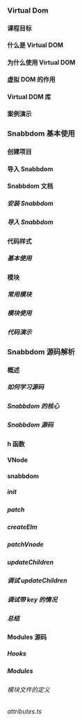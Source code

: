 ### Virtual Dom
#### 课程目标
#### 什么是 Virtual DOM
#### 为什么使用 Virtual DOM
#### 虚拟 DOM 的作用
#### Virtual DOM 库
#### 案例演示

### Snabbdom 基本使用
#### 创建项目
#### 导入 Snabbdom
#### Snabbdom 文档
##### 安装 Snabbdom 
##### 导入 Snabbdom 
#### 代码样式
##### 基本使用
#### 模块
##### 常用模块
##### 模块使用
##### 代码演示

### Snabbdom 源码解析
#### 概述
##### 如何学习源码
##### Snabbdom 的核心
##### Snabbdom 源码
#### h 函数
#### VNode
#### snabbdom
##### init
##### patch
##### createElm
##### patchVnode
##### updateChildren
##### 调试 updateChildren
##### 调试带 key 的情况
##### 总结
#### Modules 源码
##### Hooks
##### Modules
###### 模块文件的定义
###### attributes.ts